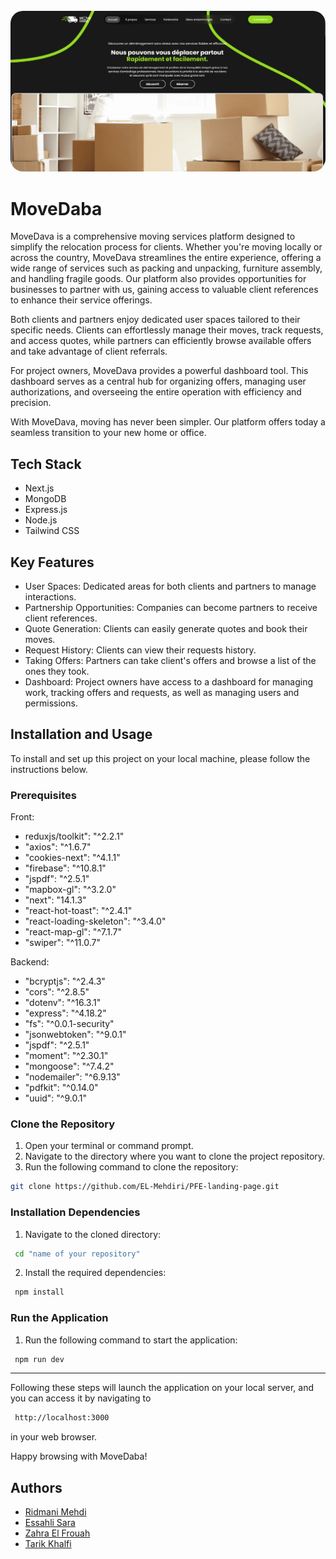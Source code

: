   <br />
    <a href="https://www.movedaba.ma" target="_blank">
      <img style="border-radius: 20px;" src="./public/Screenshot 2024-04-17 143653.png" alt="Project Banner">
    </a>
  <br />

# MoveDaba

MoveDava is a comprehensive moving services platform designed to simplify the relocation process for clients. Whether you're moving locally or across the country, MoveDava streamlines the entire experience, offering a wide range of services such as packing and unpacking, furniture assembly, and handling fragile goods. Our platform also provides opportunities for businesses to partner with us, gaining access to valuable client references to enhance their service offerings.

Both clients and partners enjoy dedicated user spaces tailored to their specific needs. Clients can effortlessly manage their moves, track requests, and access quotes, while partners can efficiently browse available offers and take advantage of client referrals.

For project owners, MoveDava provides a powerful dashboard tool. This dashboard serves as a central hub for organizing offers, managing user authorizations, and overseeing the entire operation with efficiency and precision.

With MoveDava, moving has never been simpler. Our platform offers today a seamless transition to your new home or office.

## Tech Stack

- Next.js
- MongoDB
- Express.js
- Node.js
- Tailwind CSS

## Key Features

- User Spaces: Dedicated areas for both clients and partners to manage interactions.
- Partnership Opportunities: Companies can become partners to receive client references.
- Quote Generation: Clients can easily generate quotes and book their moves.
- Request History: Clients can view their requests history.
- Taking Offers: Partners can take client's offers and browse a list of the ones they took.
- Dashboard: Project owners have access to a dashboard for managing work, tracking offers and requests, as well as managing users and permissions.

## Installation and Usage

To install and set up this project on your local machine, please follow the instructions below.

### Prerequisites

Front:

- reduxjs/toolkit": "^2.2.1"
- "axios": "^1.6.7"
- "cookies-next": "^4.1.1"
- "firebase": "^10.8.1"
- "jspdf": "^2.5.1"
- "mapbox-gl": "^3.2.0"
- "next": "14.1.3"
- "react-hot-toast": "^2.4.1"
- "react-loading-skeleton": "^3.4.0"
- "react-map-gl": "^7.1.7"
- "swiper": "^11.0.7"

Backend:

- "bcryptjs": "^2.4.3"
- "cors": "^2.8.5"
- "dotenv": "^16.3.1"
- "express": "^4.18.2"
- "fs": "^0.0.1-security"
- "jsonwebtoken": "^9.0.1"
- "jspdf": "^2.5.1"
- "moment": "^2.30.1"
- "mongoose": "^7.4.2"
- "nodemailer": "^6.9.13"
- "pdfkit": "^0.14.0"
- "uuid": "^9.0.1"

### Clone the Repository

1. Open your terminal or command prompt.
2. Navigate to the directory where you want to clone the project repository.
3. Run the following command to clone the repository:

```bash
git clone https://github.com/EL-Mehdiri/PFE-landing-page.git
```

### Installation Dependencies

1. Navigate to the cloned directory:

```bash
 cd "name of your repository"
```

2. Install the required dependencies:

```bash
 npm install
```

### Run the Application

1. Run the following command to start the application:

```bash
 npm run dev
```

---

Following these steps will launch the application on your local server,
and you can access it by navigating to

```bash
 http://localhost:3000
```

in your web browser.

Happy browsing with MoveDaba!

## Authors

- [Ridmani Mehdi](https://github.com/EL-Mehdiri)
- [Essahli Sara](https://github.com/Asurite)
- [Zahra El Frouah](https://github.com/zahraelfrouah)
- [Tarik Khalfi](https://github.com/Tarik-Khalfi)
